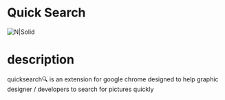 # Quick Search
![N|Solid](https://s2.gifyu.com/images/quicksearchgooglechromeexten.gif)

# description
quicksearch🔍 is an extension for google chrome designed to help graphic designer / developers to search for pictures quickly